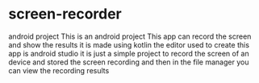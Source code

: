 # screen-recorder
android project 
This is an android project 
This app can record the screen and show the results 
it is made using kotlin 
the editor used to create this app is android studio 
it is just a simple project to record the screen of an device and stored the 
screen recording and then in the file manager you can view the recording results 
